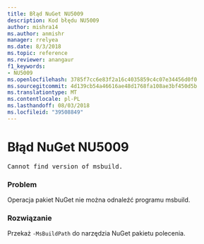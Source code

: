 ```yaml
---
title: Błąd NuGet NU5009
description: Kod błędu NU5009
author: mishra14
ms.author: anmishr
manager: rrelyea
ms.date: 8/3/2018
ms.topic: reference
ms.reviewer: anangaur
f1_keywords:
- NU5009
ms.openlocfilehash: 3785f7cc6e83f2a16c4035859c4c07e34456d0f0
ms.sourcegitcommit: 4d139cb54a46616ae48d1768fa108ae3bf450d5b
ms.translationtype: MT
ms.contentlocale: pl-PL
ms.lasthandoff: 08/03/2018
ms.locfileid: "39508849"
---
```

# <a name="nuget-error-nu5009"></a>Błąd NuGet NU5009
<pre>Cannot find version of msbuild.</pre>

### <a name="issue"></a>Problem

Operacja pakiet NuGet nie można odnaleźć programu msbuild.


### <a name="solution"></a>Rozwiązanie

Przekaż `-MsBuildPath` do narzędzia NuGet pakietu polecenia.

